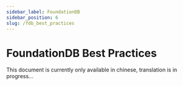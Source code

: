 ```yaml
---
sidebar_label: FoundationDB
sidebar_position: 6
slug: /fdb_best_practices
---
```

# FoundationDB Best Practices

This document is currently only available in chinese, translation is in progress...
